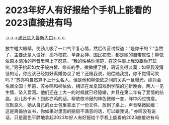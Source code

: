 # 2023年好人有好报给个手机上能看的2023直接进有吗


<a href="https://h8t8.top ">→→→点此进入最新入口←←←</a>


放牛瞪大眼睛，使劲儿吸了一口气平复心情，然后传音试探道：“是你干的？”当然了，主要还是人设好，高冷校花、单身女神、国民初恋，都是她的自带属性！柳依依原本清冷的声音里带上了怒意，“我的性格你清楚，在这件事上我没跟你开玩笑。”男子抬起如女子般白皙、修长的手，微微摆了摆，语调变得淡漠：如果我没猜错的话，你应该已经拟好离婚协议了吧？还跟我说，赔偿随我提，你不觉得可笑吗？”苏亦鸣自然算不上什么名人，但是他和柳依依之间的关系一旦曝光，绝对会名闻全国！年前，苏亦鸣和柳依依，相识在龙夏国戏剧学院的迎新晚会，两人一见生情、坠入爱河。他们还在上大一的时候就已经隐婚，并且在第二年有了爱情的结晶，女儿苏千禾！到苏亦鸣的话，柳依依冷傲的神色微微一变，眸中闪过愧意。
沉默良久，她从自己的女士包里拿出了一份文件，放到了桌上，声音略微回缓：
这是离婚协议书，你如果对里面的赔偿不满意的话，可以跟我说。”
亦鸣没有说话，只是面色平静地拿起2023年好人有好报给个手机上能看的2023直接进有吗
